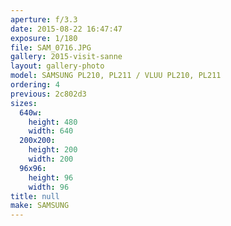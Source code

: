 ```yaml
---
aperture: f/3.3
date: 2015-08-22 16:47:47
exposure: 1/180
file: SAM_0716.JPG
gallery: 2015-visit-sanne
layout: gallery-photo
model: SAMSUNG PL210, PL211 / VLUU PL210, PL211
ordering: 4
previous: 2c802d3
sizes:
  640w:
    height: 480
    width: 640
  200x200:
    height: 200
    width: 200
  96x96:
    height: 96
    width: 96
title: null
make: SAMSUNG
---
```

